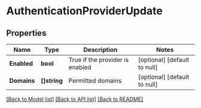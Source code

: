 # AuthenticationProviderUpdate

## Properties
Name | Type | Description | Notes
------------ | ------------- | ------------- | -------------
**Enabled** | **bool** | True if the provider is enabled | [optional] [default to null]
**Domains** | **[]string** | Permitted domains | [optional] [default to null]

[[Back to Model list]](../README.md#documentation-for-models) [[Back to API list]](../README.md#documentation-for-api-endpoints) [[Back to README]](../README.md)

